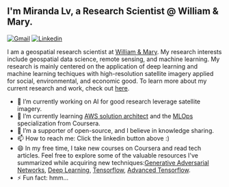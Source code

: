 ## I'm Miranda Lv, a Research Scientist @ William & Mary.

[comment]: <> (<br />)
[![Gmail](https://img.shields.io/badge/-zlv@wm.edu-c14438?style=for-the-badge&logo=Gmail&logoColor=white)](mailto:zlv@wm.edu "Connect via Email")
[![Linkedin](https://img.shields.io/badge/-Miranda%20Lv-0072b1?style=for-the-badge&logo=Linkedin&logoColor=white)](https://www.linkedin.com/in/miranda-lv/ "Connect on LinkedIn")

I am a geospatial research scientist at [William & Mary](https://www.wm.edu). My research interests include geospatial data science, remote sensing, and machine learning. My research is mainly centered on the application of deep learning and machine learning techiques with high-resolution satellite imagery applied for social, environmental, and economic good. To learn more about my current research and work, check out [here](https://mirandalv.github.io/).


- 🔭 I’m currently working on AI for good research leverage satellite imagery.
- 🌱 I’m currently learning [AWS solution architect](https://aws.amazon.com/certification/certified-solutions-architect-associate/) and the [MLOps](https://www.coursera.org/specializations/machine-learning-engineering-for-production-mlops) specialization from Coursera.
- 👯 I’m a supporter of open-source, and I believe in knowledge sharing.
- 📫 How to reach me: Click the linkedin button above :)
- 😄 In my free time, I take new courses on Coursera and read tech articles. Feel free to explore some of the valuable resources I've summarized while acquiring new techniques:[Generative Adversarial Networks](https://github.com/MirandaLv/GAN_coursera), [Deep Learning](https://github.com/MirandaLv/DeepLearning_AI_Certificate), [Tensorflow](https://github.com/MirandaLv/Tensorflow_Developer_Certificate), [Advanced Tensorflow](https://github.com/MirandaLv/Tensorflow_Developer_Certificate). 
- ⚡ Fun fact: hmm...

[comment]: <> (- 🤔 I’m looking for help with ...)

[comment]: <> (- 💬 Ask me about ...)

<!---
<a href="">
 <img align="left" src="https://github-readme-stats.vercel.app/api/top-langs/?username=DanRunfola&layout=compact">
 </a>
<a href="">
<img align="left" src="https://github-readme-stats.vercel.app/api?username=DanRunfola&show_icons=true&bg_color=FFFFFF&layout=compact&count_private=true&hide_rank=true&hide_title=true&hide_border=true&hide=stars">
</a>
--->
